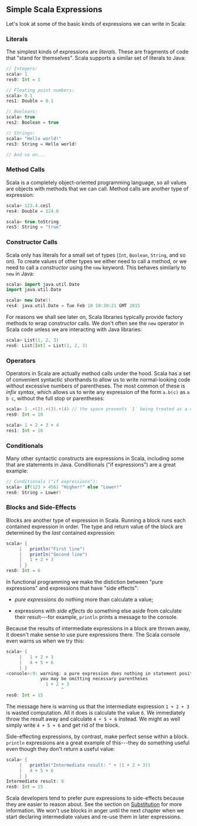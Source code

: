 ## Simple Scala Expressions

Let's look at some of the basic kinds of expressions we can write in Scala:

### Literals

The simplest kinds of expressions are *literals*.
These are fragments of code that "stand for themselves".
Scala supports a similar set of literals to Java:

~~~ scala
// Integers:
scala> 1
res0: Int = 1

// Floating point numbers:
scala> 0.1
res1: Double = 0.1

// Booleans:
scala> true
res2: Boolean = true

// Strings:
scala> "Hello world!"
res3: String = Hello world!

// And so on...
~~~

### Method Calls

Scala is a completely object-oriented programming language,
so all values are objects with methods that we can call.
Method calls are another type of expression:

~~~ scala
scala> 123.4.ceil
res4: Double = 124.0

scala> true.toString
res5: String = "true"
~~~

### Constructor Calls

Scala only has literals for a small set of types
(`Int`, `Boolean`, `String`, and so on).
To create values of other types we either need to call a method,
or we need to call a *constructor* using the `new` keyword.
This behaves similarly to `new` in Java:

~~~ scala
scala> import java.util.Date
import java.util.Date

scala> new Date()
res4: java.util.Date = Tue Feb 10 10:30:21 GMT 2015
~~~

For reasons we shall see later on,
Scala libraries typically provide factory methods to wrap constructor calls.
We don't often see the `new` operator in Scala code unless
we are interacting with Java libraries:

~~~ scala
scala> List(1, 2, 3)
res6: List[Int] = List(1, 2, 3)
~~~

### Operators

Operators in Scala are actually method calls under the hood.
Scala has a set of convenient syntactic shorthands
to allow us to write normal-looking code
without excessive numbers of parentheses.
The most common of these is *infix syntax*,
which allows us to write any expression of the form `a.b(c)`
as `a b c`, without the full stop or parentheses:

~~~ scala
scala> 1 .+(2).+(3).+(4) // the space prevents `1` being treated as a double
res0: Int = 10

scala> 1 + 2 + 3 + 4
res1: Int = 10
~~~

### Conditionals

Many other syntactic constructs are expressions in Scala,
including some that are statements in Java.
Conditionals ("if expressions") are a great example:

~~~ scala
// Conditionals ("if expressions"):
scala> if(123 > 456) "Higher!" else "Lower!"
res6: String = Lower!
~~~

### Blocks and Side-Effects

Blocks are another type of expression in Scala.
Running a block runs each contained expression in order.
The type and return value of the block are determined
by the *last* contained expression:

~~~ scala
scala> {
     |   println("First line")
     |   println("Second line")
     |   1 + 2 + 3
     | }
res0: Int = 6
~~~

In functional programming we make the distiction between
"pure expressions" and expressions that have "side effects":

 - *pure expressions* do nothing more than calculate a value;

 - expressions with *side effects* do something else aside from
   calculate their result---for example,
   `println` prints a message to the console.

Because the results of intermediate expressions in a block are thrown away,
it doesn't make sense to use pure expressions there.
The Scala console even warns us when we try this:

~~~ scala
scala> {
     |   1 + 2 + 3
     |   4 + 5 + 6
     | }
<console>:9: warning: a pure expression does nothing in statement position;
             you may be omitting necessary parentheses
               1 + 2 + 3
                     ^
res0: Int = 15
~~~

The message here is warning us that
the intermediate expression `1 + 2 + 3` is wasted computation.
All it does is calculate the value `6`.
We immediately throw the result away and calculate `4 + 5 + 6` instead.
We might as well simply write `4 + 5 + 6` and get rid of the block.

Side-effecting expressions, by contrast, make perfect sense within a block.
`println` expressions are a great example of this---they
do something useful even though they don't return a useful value:

~~~ scala
scala> {
     |   println("Intermediate result: " + (1 + 2 + 3))
     |   4 + 5 + 6
     | }
Intermediate result: 6
res0: Int = 15
~~~

Scala developers tend to prefer pure expressions to side-effects
because they are easier to reason about.
See the section on [Substitution](#sec-substitution) for more information.
We won't use blocks in anger until the next chapter when
we start declaring intermediate values and re-use them in later expressions.
